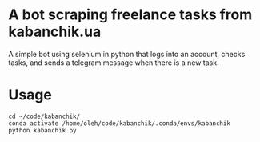 # A bot scraping freelance tasks from kabanchik.ua

A simple bot using selenium in python that logs into an account, checks tasks, and sends a telegram message when there is a new task.

# Usage
```
cd ~/code/kabanchik/
conda activate /home/oleh/code/kabanchik/.conda/envs/kabanchik
python kabanchik.py
```
